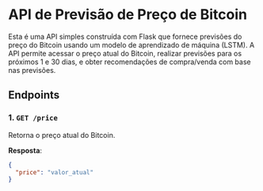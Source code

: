 # API de Previsão de Preço de Bitcoin

Esta é uma API simples construída com Flask que fornece previsões do preço do Bitcoin usando um modelo de aprendizado de máquina (LSTM). A API permite acessar o preço atual do Bitcoin, realizar previsões para os próximos 1 e 30 dias, e obter recomendações de compra/venda com base nas previsões.

## Endpoints

### 1. **`GET /price`**
   Retorna o preço atual do Bitcoin.

   **Resposta**:
   ```json
   {
     "price": "valor_atual"
   }
